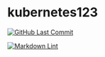 # kubernetes123


[![GitHub Last Commit](https://img.shields.io/github/last-commit/curtisdingdong/kubernetes?logo=github)](https://github.com/curtisdingdong/kubernetes/commits/master)

[![Markdown Lint](https://github.com/curtisdingdong/kubernetes/actions/workflows/markdown.yaml/badge.svg)](https://github.com/curtisdingdong/kubernetes/actions/workflows/markdown.yaml)

